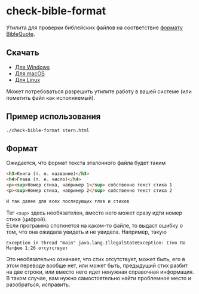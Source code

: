 # check-bible-format

Утилита для проверки библейских файлов на
соответствие [формату BibleQuote](https://github.com/demidko/BibleQuote).

## Скачать

* [Для Windows](https://github.com/demidko/check-bible-format/releases/download/2023.01.15/check-bible-format.exe)
* [Для macOS](https://github.com/demidko/check-bible-format/releases/download/2023.01.15/check-bible-format-macos)
* [Для Linux](https://github.com/demidko/check-bible-format/releases/download/2023.01.15/check-bible-format-linux)

Может потребоваться разрешить утилите работу в вашей системе (или пометить файл как исполняемый).

## Пример использования

```shell
./check-bible-format stern.html
```

## Формат

Ожидается, что формат текста эталонного файла будет таким

```html
<h3>Книга (т. е. название)</h3>
<h4>Глава (т. е. число)</h4>
<p><sup>Номер стиха, например 1</sup> собственно текст стиха 1
<p><sup>Номер стиха, например 2</sup> собственно текст стиха 2

И так далее для всех последующих глав и стихов
```

Тег `<sup>` здесь необязателен, вместо него может сразу идти номер стиха (цифрой).  
Если программа споткнется на каком-то файле, то выдаст ошибку о том, что она ожидала увидеть и не увидела. Например,
такую

```text
Exception in thread "main" java.lang.IllegalStateException: Стих По Матфею 1:26 отсутствует
```

Это необязательно означает, что стих отсутствует, может быть, его в этом переводе вообще нет, или может
быть, предыдущий стих разбит на две строки, или вместо него идет ненужная справочная информация. В
таком случае, вам нужно самостоятельно найти проблемное место и
разобраться, исправить. 
